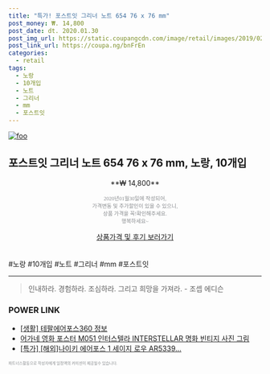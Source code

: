 ```yaml
--- 
title: "특가! 포스트잇 그리너 노트 654 76 x 76 mm" 
post_money: ₩. 14,800 
post_date: dt. 2020.01.30 
post_img_url: https://static.coupangcdn.com/image/retail/images/2019/02/28/14/4/0b1595f6-da5d-4bed-b491-48694798f7e2.jpg 
post_link_url: https://coupa.ng/bnFrEn 
categories: 
  - retail 
tags: 
  - 노랑 
  - 10개입 
  - 노트 
  - 그리너 
  - mm 
  - 포스트잇 
--- 
```

[![foo](https://static.coupangcdn.com/image/retail/images/2019/02/28/14/4/0b1595f6-da5d-4bed-b491-48694798f7e2.jpg)](https://coupa.ng/bnFrEn) 

## 포스트잇 그리너 노트 654 76 x 76 mm, 노랑, 10개입 
<p style="text-align: center;">**₩ 14,800**</p> 
<p style="text-align: center;"><span style="color: #898c8f; font-family: Georgia,Times,serif; font-size: 0.75em;">2020년01월30일에 작성되어, <br>가격변동 및 추가할인이 있을 수 있으니,<br> 상품 가격을 꼭!확인해주세요.<br>행복하세요~</span> 
</p>	 
<div markdown="0" style="text-align: center;"><a href="https://coupa.ng/bnFrEn" class="btn btn--success">상품가격 및 후기 보러가기</a></div> 
<br><br> 
  #노랑 #10개입 #노트 #그리너 #mm #포스트잇 
<hr> 

> 인내하라. 경험하라. 조심하라. 그리고 희망을 가져라. - 조셉 에디슨 


### POWER LINK

* <a href="https://blog.naver.com/santokki14/221774235232" target="_blank"> [생활] 테팔에어포스360 정보 </a>
* <a href="https://blog.naver.com/santokki14/221785402592" target="_blank">어가네 영화 포스터 M051 인터스텔라 INTERSTELLAR 명화 빈티지 사진 그림</a>
* <a href="https://blog.naver.com/sakai111/221788081801" target="_blank">[특가] [해외]나이키 에어포스 1 세이지 로우 AR5339...</a>

<span style="color: #898c8f; font-family: Georgia,Times,serif; font-size: 0.55em;">파트너스활동으로 작성자에게 일정액의 커미션이 제공될수 있습니다.</span> 
